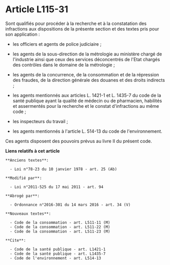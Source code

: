# Article L115-31

Sont qualifiés pour procéder à la recherche et à la constatation des infractions aux dispositions de la présente section et
des textes pris pour son application :

- les officiers et agents de police judiciaire ;

- les agents de la sous-direction de la métrologie au ministère chargé de l'industrie ainsi que ceux des services
déconcentrés de l'Etat chargés des contrôles dans le domaine de la métrologie ;

- les                 agents de la concurrence, de la consommation et de la répression des fraudes, de la direction générale
des douanes et des droits indirects ;

- les agents mentionnés aux articles L. 1421-1 et L. 1435-7 du code de la santé publique ayant la qualité de médecin ou de
pharmacien, habilités et assermentés pour la recherche et le constat d'infractions au même code ;

- les inspecteurs du travail ;

- les agents mentionnés à l'article L. 514-13 du code de l'environnement. 

Ces agents disposent des pouvoirs prévus au livre II du présent code.

**Liens relatifs à cet article**

	**Anciens textes**:

	  - Loi n°78-23 du 10 janvier 1978 - art. 25 (Ab)

	**Modifié par**:

	  - Loi n°2011-525 du 17 mai 2011 - art. 94

	**Abrogé par**:

	  - Ordonnance n°2016-301 du 14 mars 2016 - art. 34 (V)

	**Nouveaux textes**:

	  - Code de la consommation - art. L511-11 (M)
	  - Code de la consommation - art. L511-22 (M)
	  - Code de la consommation - art. L511-23 (M)

	**Cite**:

	  - Code de la santé publique - art. L1421-1
	  - Code de la santé publique - art. L1435-7
	  - Code de l'environnement - art. L514-13
